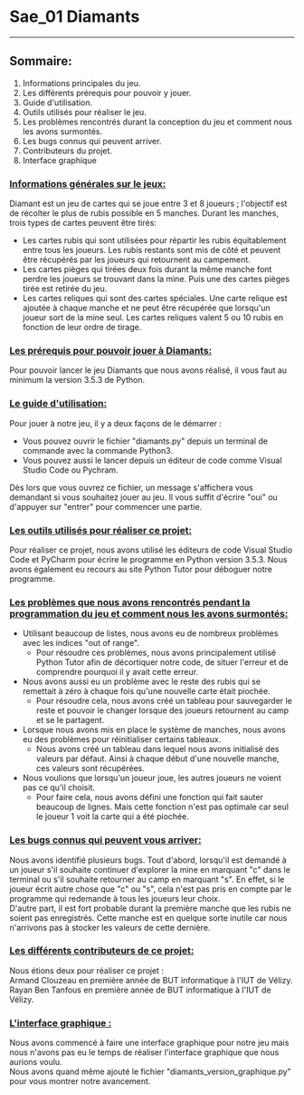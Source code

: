# Sae_01 Diamants
***
## Sommaire:
1. Informations principales du jeu.
2. Les différents prérequis pour pouvoir y jouer.
3. Guide d'utilisation.
4. Outils utilisés pour réaliser le jeu.
5. Les problèmes rencontrés durant la conception du jeu et comment nous les avons surmontés.
6. Les bugs connus qui peuvent arriver.
7. Contributeurs du projet.
8. Interface graphique

### <u> Informations générales sur le jeux: </u>
Diamant est un jeu de cartes qui se joue entre 3 et 8 joueurs ; l'objectif est de récolter le plus de rubis possible en 5 manches.
Durant les manches, trois types de cartes peuvent être tirés:
- Les cartes rubis qui sont utilisées pour répartir les rubis équitablement entre tous les joueurs. Les rubis restants sont mis de côté et peuvent être récupérés par les joueurs qui retournent au campement.
- Les cartes pièges qui tirées deux fois durant la même manche font perdre les joueurs se trouvant dans la mine. Puis une des cartes pièges tirée est retirée du jeu.
- Les cartes reliques qui sont des cartes spéciales. Une carte relique est ajoutée à chaque manche et ne peut être récupérée que lorsqu'un joueur sort de la mine seul. Les cartes reliques valent 5 ou 10 rubis en fonction de leur ordre de tirage.

### <u> Les prérequis pour pouvoir jouer à Diamants: </u>
Pour pouvoir lancer le jeu Diamants que nous avons réalisé, il vous faut au minimum la version 3.5.3 de Python. 
### <u> Le guide d'utilisation: </u>
Pour jouer à notre jeu, il y a deux façons de le démarrer :
 - Vous pouvez ouvrir le fichier "diamants.py" depuis un terminal de commande avec la commande Python3.
 - Vous pouvez aussi le lancer depuis un éditeur de code comme Visual Studio Code ou Pychram.  
  
Dès lors que vous ouvrez ce fichier, un message s'affichera vous demandant si vous souhaitez jouer au jeu. Il vous suffit d'écrire "oui" ou d'appuyer sur "entrer" pour commencer une partie.

### <u> Les outils utilisés pour réaliser ce projet: </u>
Pour réaliser ce projet, nous avons utilisé les éditeurs de code Visual Studio Code et PyCharm pour écrire le programme en Python version 3.5.3.
Nous avons également eu recours au site Python Tutor pour déboguer notre programme.
### <u>Les problèmes que nous avons rencontrés pendant la programmation du jeu et comment nous les avons surmontés:</u>
- Utilisant beaucoup de listes, nous avons eu de nombreux  problèmes avec les indices "out of range".
  - Pour résoudre ces problèmes, nous avons principalement utilisé Python Tutor afin de décortiquer notre code, de situer l'erreur et de comprendre pourquoi il y avait cette erreur.
- Nous avons aussi eu un problème avec le reste des rubis qui se remettait à zéro à chaque fois qu'une nouvelle carte était piochée.
  - Pour résoudre cela, nous avons créé un tableau pour sauvegarder le reste et pouvoir le changer lorsque des joueurs retournent au camp et se le partagent.
- Lorsque nous avons mis en place le système de manches, nous avons eu des problèmes pour réinitialiser certains tableaux.
  - Nous avons créé un tableau dans lequel nous avons initialisé des valeurs par défaut. Ainsi à chaque début d'une nouvelle manche, ces valeurs sont récupérées.
- Nous voulions que lorsqu'un joueur joue, les autres joueurs ne voient pas ce qu'il choisit.
  - Pour faire cela, nous avons défini une fonction qui fait sauter beaucoup de lignes. Mais cette fonction n'est pas optimale car seul le joueur 1 voit la carte qui a été piochée.
### <u>Les bugs connus qui peuvent vous arriver:</u>
Nous avons identifié plusieurs bugs. Tout d'abord, lorsqu'il est demandé à un joueur s'il souhaite continuer d'explorer la mine en marquant "c" dans le terminal ou 
s'il souhaite retourner au camp en marquant "s". En effet, si le joueur écrit autre chose que "c" ou "s", cela n'est pas pris en compte par le programme qui redemande à tous 
les joueurs leur choix.  
D'autre part, il est fort probable durant la première manche que les rubis ne soient pas enregistrés. Cette manche est en quelque sorte inutile car nous n'arrivons pas à stocker les valeurs de cette dernière.

### <u> Les différents contributeurs de ce projet: </u>
Nous étions deux pour réaliser ce projet :  
Armand Clouzeau en première année de BUT informatique à l'IUT de Vélizy.  
Rayan Ben Tanfous en première année de BUT informatique à l'IUT de Vélizy.
### <u> L'interface graphique : </u>
Nous avons commencé à faire une interface graphique pour notre jeu mais nous n'avons pas eu le temps de réaliser l'interface graphique que nous aurions voulu.  
Nous avons quand même ajouté le fichier "diamants_version_graphique.py" pour vous montrer notre avancement.


